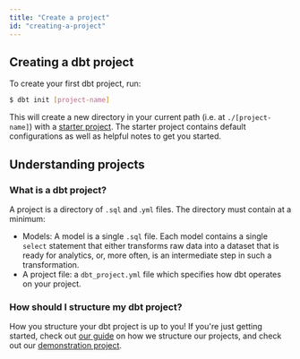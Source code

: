 ```yaml
---
title: "Create a project"
id: "creating-a-project"
---
```




## Creating a dbt project
To create your first dbt project, run:

```bash
$ dbt init [project-name]
```

This will create a new directory in your current path (i.e. at `./[project-name]`) with a [starter project](https://github.com/fishtown-analytics/dbt-starter-project). The starter project contains default configurations as well as helpful notes to get you started.

## Understanding projects
### What is a dbt project?
A project is a directory of `.sql` and .`yml` files. The directory must contain at a minimum:
* Models: A model is a single `.sql` file. Each model contains a single `select` statement that either transforms raw data into a dataset that is ready for analytics, or, more often, is an intermediate step in such a transformation.
* A project file: a `dbt_project.yml` file which specifies how dbt operates on your project.

### How should I structure my dbt project?
How you structure your dbt project is up to you! If you're just getting started, check out [our guide](https://discourse.getdbt.com/t/how-we-structure-our-dbt-projects/355) on how we structure our projects, and check out our [demonstration project](https://github.com/fishtown-analytics/jaffle_shop/tree/demo/master).